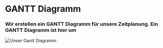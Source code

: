 # GANTT Diagramm

### Wir erstellen ein GANTT Diagramm für unsere Zeitplanung. Ein GANTT Diagramm ist hier um
![Unser Gantt Diagramm](Downloads/Gantt.jpg)